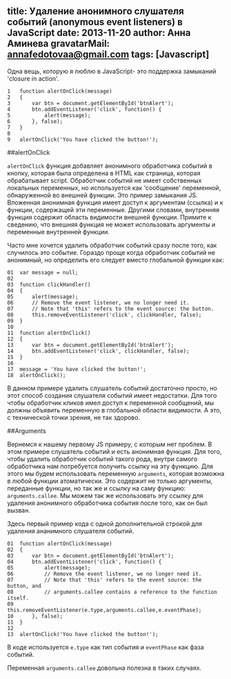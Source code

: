 title: Удаление анонимного слушателя событий (anonymous event listeners) в JavaScript
date: 2013-11-20
author: Анна Аминева
gravatarMail: annafedotovaa@gmail.com
tags: [Javascript]
---

Одна вещь, которую я люблю в JavaScript- это поддержка замыканий 'closure in action'.

```
1	function alertOnClick(message)
2	{
3	    var btn = document.getElementById('btnAlert');
4	    btn.addEventListener('click', function() {
5	        alert(message);
6	    }, false);
7	}
8	 
9	alertOnClick('You have clicked the button!');
```

##alertOnClick

`alertOnClick` функция добавляет анонимного обработчика событий в 
кнопку, которая была определена в HTML как страница, которая обрабатывает script. Обработчик событий не имеет собственных локальных переменных, но используется как ‘cообщение' переменной, обнаруженной во внешней функции. Это пример замыкания JS. Вложенная анонимная функция имеет доступ к аргументам (ссылка) и к функции, содержащей эти переменные. Другими словами, внутренняя функция содержит область видимости внешней функции. Примите к сведению, что внешняя функция не может использовать аргументы и переменные внутренней функции.

Часто мне хочется удалить обработчик событий сразу после того, как случилось это событие. Гораздо проще когда обработчик событий не анонимный, но определить его следует вместо глобальной функции как:

```
01	var message = null;
02	 
03	function clickHandler()
04	{
05	    alert(message);
06	    // Remove the event listener, we no longer need it.
07	    // Note that 'this' refers to the event source: the button.
08	    this.removeEventListener('click', clickHandler, false);
09	}
10	 
11	function alertOnClick()
12	{
13	    var btn = document.getElementById('btnAlert');
14	    btn.addEventListener('click', clickHandler, false);
15	}
16	 
17	message = 'You have clicked the button!';
18	alertOnClick();
```

В данном примере удалить слушатель событий достаточно просто, но этот способ создания слушателя событий имеет недостатки. Для того чтобы обработчик кликов имел доступ к переменной сообщений, мы должны объявить переменную в глобальной области видимости. А это, с технической точки зрения, не так здорово.

##Arguments

Вернемся к нашему первому JS примеру, с которым нет проблем. В этом примере слушатель событий и есть анонимная функция. Для  того, чтобы удалить обработчик событий такого рода, внутри самого обработчика нам потребуется получить ссылку на эту функцию. Для этого мы будем использовать переменную `arguments`, которая возможна в любой функции атоматически. Это содержит не только аргументы, переданные функции, но так же и ссылку на саму функцию: `arguments.callee`. Мы можем так же использовать эту ссылку для удаления анонимного обработчика события после того, как он был вызван.

Здесь первый пример кода с одной дополнительной строкой для удаления ананимного слушателя событий.

```
01	function alertOnClick(message)
02	{
03	    var btn = document.getElementById('btnAlert');
04	    btn.addEventListener('click', function() {
05	        alert(message);
06	        // Remove the event listener, we no longer need it.
07	        // Note that 'this' refers to the event source: the button, and
08	        // arguments.callee contains a reference to the function itself.
09	        this.removeEventListener(e.type,arguments.callee,e.eventPhase);
10	    }, false);
11	}
12	 
13	alertOnClick('You have clicked the button!');
```

В коде используется `e.type` как тип события и `eventPhase` как фаза событий.

Переменная `arguments.callee` довольна полезна в таких случаях.


